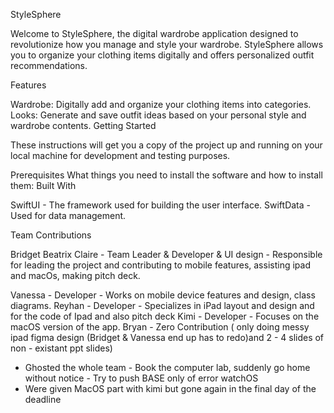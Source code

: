 StyleSphere

Welcome to StyleSphere, the digital wardrobe application designed to revolutionize how you manage and style your wardrobe. StyleSphere allows you to organize your clothing items digitally and offers personalized outfit recommendations.

Features

Wardrobe: Digitally add and organize your clothing items into categories.
Looks: Generate and save outfit ideas based on your personal style and wardrobe contents.
Getting Started

These instructions will get you a copy of the project up and running on your local machine for development and testing purposes.

Prerequisites
What things you need to install the software and how to install them:
Built With

SwiftUI - The framework used for building the user interface.
SwiftData - Used for data management.

Team Contributions

Bridget Beatrix Claire - Team Leader & Developer & UI design - 
Responsible for leading the project and contributing to mobile features, assisting ipad and macOs, making pitch deck.

Vanessa - Developer - Works on mobile device features and design, class diagrams.
Reyhan - Developer - Specializes in iPad layout and design and for the code of Ipad and also pitch deck
Kimi - Developer - Focuses on the macOS version of the app.
Bryan - Zero Contribution ( only doing messy ipad figma design (Bridget &  Vanessa end up has to redo)and 2 - 4 slides of non - existant ppt slides)
- Ghosted the whole team - Book the computer lab, suddenly go home without notice - Try to push BASE only of error watchOS
- Were given MacOS part with kimi but gone again in the final day of the deadline
